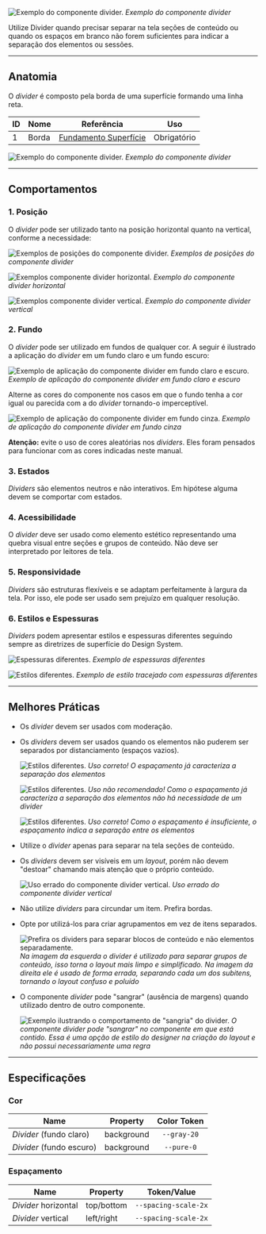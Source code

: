 [version]: # (1.2.1)

![Exemplo do componente divider.](imagens/diretriz.png)
*Exemplo do componente divider*

Utilize Divider quando precisar separar na tela seções de conteúdo ou quando os espaços em branco não forem suficientes para indicar a separação dos elementos ou sessões.

---

## Anatomia

O *divider* é composto pela borda de uma superfície formando uma linha reta.

| ID  | Nome  |                                  Referência                                   | Uso         |
| --- | ----- | :---------------------------------------------------------------------------: | ----------- |
| 1   | Borda | [Fundamento Superfície](https://www.gov.br/ds/fundamentos-visuais/superficie) | Obrigatório |

![Exemplo do componente divider.](imagens/anatomia.png)
*Exemplo do componente divider*

---

## Comportamentos

### 1. Posição

O *divider* pode ser utilizado tanto na posição horizontal quanto na vertical, conforme a necessidade:

![Exemplos de posições do componente divider.](imagens/posicao.png)
*Exemplos de posições do componente divider*

![Exemplos componente divider horizontal.](imagens/exemplo-horizontal.png)
*Exemplo do componente divider horizontal*

![Exemplos componente divider vertical.](imagens/exemplo-vertical.png)
*Exemplo do componente divider vertical*

### 2. Fundo

O *divider* pode ser utilizado em fundos de qualquer cor. A seguir é ilustrado a aplicação do *divider* em um fundo claro e um fundo escuro:

![Exemplo de aplicação do componente divider em fundo claro e escuro.](imagens/background.png)
*Exemplo de aplicação do componente divider em fundo claro e escuro*

Alterne as cores do componente nos casos em que o fundo tenha a cor igual ou parecida com a do *divider* tornando-o imperceptível.

![Exemplo de aplicação do componente divider em fundo cinza.](imagens/background-cinza.png)
*Exemplo de aplicação do componente divider em fundo cinza*

**Atenção:** evite o uso de cores aleatórias nos *dividers*. Eles foram pensados para funcionar com as cores indicadas neste manual.

### 3. Estados

*Dividers* são elementos neutros e não interativos. Em hipótese alguma devem se comportar com estados.

### 4. Acessibilidade

O *divider* deve ser usado como elemento estético representando uma quebra visual entre seções e grupos de conteúdo. Não deve ser interpretado por leitores de tela.

### 5. Responsividade

*Dividers* são estruturas flexíveis e se adaptam perfeitamente à largura da tela. Por isso, ele pode ser usado sem prejuízo em qualquer resolução.

### 6. Estilos e Espessuras

*Dividers* podem apresentar estilos e espessuras diferentes seguindo sempre as diretrizes de superfície do Design System.

![Espessuras diferentes.](imagens/espessuras.png)
*Exemplo de espessuras diferentes*

![Estilos diferentes.](imagens/estilo.png)
*Exemplo de estilo tracejado com espessuras diferentes*

---

## Melhores Práticas

-   Os *divider* devem ser usados com moderação.

-   Os *dividers* devem ser usados quando os elementos não puderem ser separados por distanciamento (espaços vazios).

    ![Estilos diferentes.](imagens/uso-correto-muito-espacamento.png)
    *Uso correto! O espaçamento já caracteriza a separação dos elementos*

    ![Estilos diferentes.](imagens/uso-errado-muito-espacamento.png)
    *Uso não recomendado! Como o espaçamento já caracteriza a separação dos elementos não há necessidade de um divider*

    ![Estilos diferentes.](imagens/uso-correto-pouco-espacamento.png)
    *Uso correto! Como o espaçamento é insuficiente, o espaçamento indica a separação entre os elementos*

-   Utilize o *divider* apenas para separar na tela seções de conteúdo.

-   Os *dividers* devem ser visíveis em um *layout*, porém não devem "destoar" chamando mais atenção que o próprio conteúdo.

    ![Uso errado do componente divider vertical.](imagens/exemplo-errado-vertical.png)
    *Uso errado do componente divider vertical*

-   Não utilize *dividers* para circundar um item. Prefira bordas.

-   Opte por utilizá-los para criar agrupamentos em vez de itens separados.

    ![Prefira os dividers para separar blocos de conteúdo e não elementos separadamente.](imagens/divider-list.png)
    *Na imagem da esquerda o divider é utilizado para separar grupos de conteúdo, isso torna o layout mais limpo e simplificado. Na imagem da direita ele é usado de forma errada, separando cada um dos subitens, tornando o layout confuso e poluído*

-   O componente *divider* pode "sangrar" (ausência de margens) quando utilizado dentro de outro componente.

    ![Exemplo ilustrando o comportamento de "sangria" do divider.](imagens/divider-bleed.png)
    *O componente divider pode "sangrar" no componente em que está contido. Essa é uma opção de estilo do designer na criação do layout e não possui necessariamente uma regra*

---

## Especificações

### Cor

| Name                     | Property   | Color Token |
| ------------------------ | ---------- | :---------: |
| *Divider* (fundo claro)  | background | `--gray-20` |
| *Divider* (fundo escuro) | background | `--pure-0`  |

### Espaçamento

| Name                 | Property   |     Token/Value      |
| -------------------- | ---------- | :------------------: |
| *Divider* horizontal | top/bottom | `--spacing-scale-2x` |
| *Divider* vertical   | left/right | `--spacing-scale-2x` |
